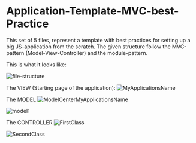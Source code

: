 # Application-Template-MVC-best-Practice
This set of 5 files, represent a template with best practices for setting up a big JS-application from the scratch. The given structure follow the MVC-pattern (Model-View-Controller) and the module-pattern.

This is what it looks like: 


![file-structure](https://github.com/Reinerth/Application-Template-MVC-best-Practice/assets/85163640/89a1e2b5-ec33-4bbb-bdd7-0a8f7f562968)

The VIEW (Starting page of the application):
![MyApplicationsName](https://github.com/Reinerth/Application-Template-MVC-best-Practice/assets/85163640/e2a78fe1-0275-4534-a8da-0880814ae0ea)

The MODEL
![ModelCenterMyApplicationsName](https://github.com/Reinerth/Application-Template-MVC-best-Practice/assets/85163640/4d9c0a02-5751-42c1-aaa2-cd53881aec56)

![model1](https://github.com/Reinerth/Application-Template-MVC-best-Practice/assets/85163640/19b10f07-b254-4d0f-ab7a-3b58fd78e3e5)

The CONTROLLER
![FirstClass](https://github.com/Reinerth/Application-Template-MVC-best-Practice/assets/85163640/f2e4aed9-05aa-4f56-9507-22c8311e9796)

![SecondClass](https://github.com/Reinerth/Application-Template-MVC-best-Practice/assets/85163640/0096f6dd-a281-44b4-9c80-0dc2d1d36520)





